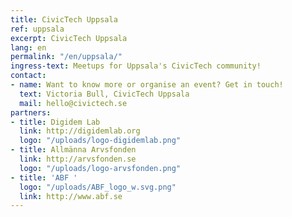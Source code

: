 ```yaml
---
title: CivicTech Uppsala
ref: uppsala
excerpt: CivicTech Uppsala
lang: en
permalink: "/en/uppsala/"
ingress-text: Meetups for Uppsala's CivicTech community!
contact:
- name: Want to know more or organise an event? Get in touch!
  text: Victoria Bull, CivicTech Uppsala
  mail: hello@civictech.se
partners:
- title: Digidem Lab
  link: http://digidemlab.org
  logo: "/uploads/logo-digidemlab.png"
- title: Allmänna Arvsfonden
  link: http://arvsfonden.se
  logo: "/uploads/logo-arvsfonden.png"
- title: 'ABF '
  logo: "/uploads/ABF_logo_w.svg.png"
  link: http://www.abf.se
---
```

